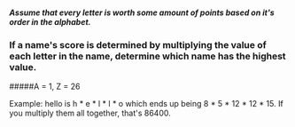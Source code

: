 ##### Assume that every letter is worth some amount of points based on it's order in the alphabet.
### If a name's score is determined by multiplying the value of each letter in the name, determine which name has the highest value.

#####A = 1, Z = 26

Example: hello is h * e * l * l * o which ends up being 8 * 5 * 12 * 12 * 15. If you multiply them all together, that's 86400.


